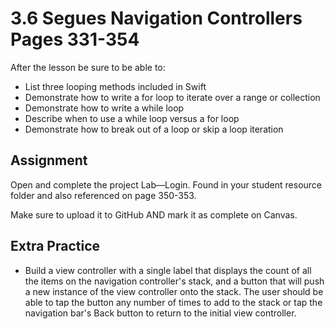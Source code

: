 # 3.6 Segues Navigation Controllers Pages 331-354 #

After the lesson be sure to be able to:
- List three looping methods included in Swift
- Demonstrate how to write a for loop to iterate over a range or collection
- Demonstrate how to write a while loop
- Describe when to use a while loop versus a for loop
- Demonstrate how to break out of a loop or skip a loop iteration

## Assignment ##

Open and complete the project Lab—Login. Found in your student resource folder and also referenced on page 350-353.

Make sure to upload it to GitHub AND mark it as complete on Canvas.

## Extra Practice ##

- Build a view controller with a single label that displays the count of all the items on the navigation controller's stack, and a button that will push a new instance of the view controller onto the stack. The user should be able to tap the button any number of times to add to the stack or tap the navigation bar's Back button to return to the initial view controller.
